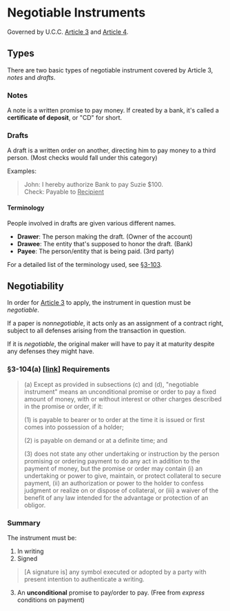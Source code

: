 # Negotiable Instruments
Governed by U.C.C. [Article 3][a-3] and [Article 4][a-4].

## Types
There are two basic types of negotiable instrument covered by Article 3, _notes_ and _drafts_.

### Notes
A note is a written promise to pay money. If created by a bank, it's called a **certificate of deposit**, or "CD" for short.

### Drafts
A draft is a written order on another, directing him to pay money to a third person. (Most checks would fall under this category)

Examples:
> John: I hereby authorize Bank to pay Suzie $100.  
> Check: Payable to <u>Recipient</u>

#### Terminology
People involved in drafts are given various different names.

* **Drawer**: The person making the draft. (Owner of the account)
* **Drawee**: The entity that's supposed to honor the draft. (Bank)
* **Payee**: The person/entity that is being paid. (3rd party)

For a detailed list of the terminology used, see [§3-103][a-3#103].

## Negotiability
In order for [Article 3][a-3] to apply, the instrument in question must be _negotiable_.  

If a paper is _nonnegotiable_, it acts only as an assignment of a contract right, subject to all defenses arising from the transaction in question.

If it is _negotiable_, the original maker will have to pay it at maturity despite any defenses they might have.

### §3-104(a) [[link][a-3#104]] Requirements
> (a) Except as provided in subsections (c) and (d), "negotiable instrument" means an unconditional promise or order to pay a fixed amount of money, with or without interest or other charges described in the promise or order, if it:  
> 
> (1) is payable to bearer or to order at the time it is issued or first comes into possession of a holder;  
> 
> (2) is payable on demand or at a definite time; and  
> 
> (3) does not state any other undertaking or instruction by the person promising or ordering payment to do any act in addition to the payment of money, but the promise or order may contain (i) an undertaking or power to give, maintain, or protect collateral to secure payment, (ii) an authorization or power to the holder to confess judgment or realize on or dispose of collateral, or (iii) a waiver of the benefit of any law intended for the advantage or protection of an obligor. 

### Summary
The instrument must be:

1. In writing
2. Signed
> [A signature is] any symbol executed or adopted by a party with present intention to authenticate a writing.
3. An **unconditional** promise to pay/order to pay. (Free from _express_ conditions on payment)


[a-3]: http://www.law.cornell.edu/ucc/3/
[a-3#103]: http://www.law.cornell.edu/ucc/3/article3.htm#s3-103
[a-3#104]: http://www.law.cornell.edu/ucc/3/article3.htm#s3-104
[a-4]: http://www.law.cornell.edu/ucc/4/